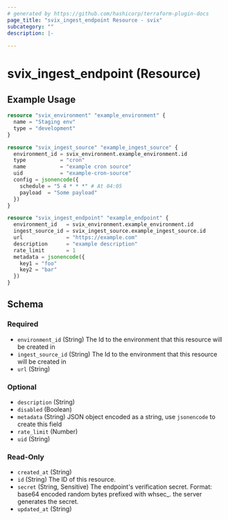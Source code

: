 ```yaml
---
# generated by https://github.com/hashicorp/terraform-plugin-docs
page_title: "svix_ingest_endpoint Resource - svix"
subcategory: ""
description: |-
  
---
```


# svix_ingest_endpoint (Resource)



## Example Usage

```terraform
resource "svix_environment" "example_environment" {
  name = "Staging env"
  type = "development"
}

resource "svix_ingest_source" "example_ingest_source" {
  environment_id = svix_environment.example_environment.id
  type           = "cron"
  name           = "example cron source"
  uid            = "example-cron-source"
  config = jsonencode({
    schedule = "5 4 * * *" # At 04:05
    payload  = "Some payload"
  })
}

resource "svix_ingest_endpoint" "example_endpoint" {
  environment_id   = svix_environment.example_environment.id
  ingest_source_id = svix_ingest_source.example_ingest_source.id
  url              = "https://example.com"
  description      = "example description"
  rate_limit       = 1
  metadata = jsonencode({
    key1 = "foo"
    key2 = "bar"
  })
}
```

<!-- schema generated by tfplugindocs -->
## Schema

### Required

- `environment_id` (String) The Id to the environment that this resource will be created in
- `ingest_source_id` (String) The Id to the environment that this resource will be created in
- `url` (String)

### Optional

- `description` (String)
- `disabled` (Boolean)
- `metadata` (String) JSON object encoded as a string, use `jsonencode` to create this field
- `rate_limit` (Number)
- `uid` (String)

### Read-Only

- `created_at` (String)
- `id` (String) The ID of this resource.
- `secret` (String, Sensitive) The endpoint's verification secret.
Format: base64 encoded random bytes prefixed with whsec_. the server generates the secret.
- `updated_at` (String)
